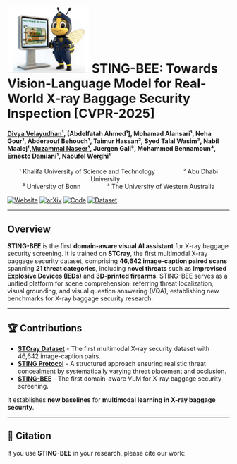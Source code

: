 # <img src="./images/logo.jpeg" height="150"> STING-BEE: Towards Vision-Language Model for Real-World X-ray Baggage Security Inspection [CVPR-2025]

#### **[Divya Velayudhan¹](https://www.linkedin.com/in/divya-velayudhan-958052175), [Abdelfatah Ahmed¹], Mohamad Alansari¹, Neha Gour¹, Abderaouf Behouch¹, Taimur Hassan², Syed Talal Wasim³, Nabil Maalej¹,[Muzammal Naseer¹](https://muzammal-naseer.com/), Juergen Gall³, Mohammed Bennamoun⁴, Ernesto Damiani¹, Naoufel Werghi¹**  
  

<p align="center">
  ¹ Khalifa University of Science and Technology &emsp;&emsp;&emsp;&emsp;
  ² Abu Dhabi University&emsp; &emsp;&emsp;&emsp;
  <br>
  ³ University of Bonn&emsp;&emsp;&emsp;&emsp;
  ⁴ The University of Western Australia
</p>

[![Website](https://img.shields.io/badge/STING--BEE-Website-87CEEB)](https://divs1159.github.io/STING-BEE/) [![arXiv](https://img.shields.io/badge/arXiv-Paper-B31B1B)](https://arxiv.org/)  [![Code](https://img.shields.io/badge/GitHub-Code-181717?logo=github)](https://github.com/Divs1159/STING-BEE) [![Dataset](https://img.shields.io/badge/STCray-Dataset-228B22)](YOUR_DATASET_LINK_HERE) 

---

## Overview  

**STING-BEE** is the first **domain-aware visual AI assistant** for X-ray baggage security screening. It is trained on **STCray**, the first multimodal X-ray baggage security dataset, comprising **46,642 image-caption paired scans** spanning **21 threat categories**, including **novel threats** such as **Improvised Explosive Devices (IEDs)** and **3D-printed firearms**. STING-BEE serves as a unified platform for scene comprehension, referring threat localization, visual grounding, and visual question answering (VQA), establishing new benchmarks for X-ray baggage security research.  

---

## **🏆 Contributions**  

- [**STCray Dataset**](#stcray-dataset) - The first multimodal X-ray security dataset with 46,642 image-caption pairs.
- [**STING Protocol**](#sting-protocol) - A structured approach ensuring realistic threat concealment by systematically varying threat placement and occlusion. 
- [**STING-BEE**](#sting-bee-model) - The first domain-aware VLM for X-ray baggage security screening. 

It establishes **new baselines** for **multimodal learning in X-ray baggage security**.  

---

## **📄 Citation**  

If you use **STING-BEE** in your research, please cite our work:  
